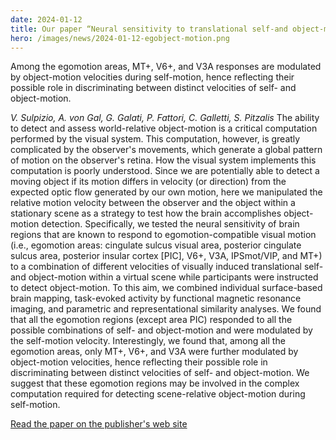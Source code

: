 ```yaml
---
date: 2024-01-12
title: Our paper “Neural sensitivity to translational self‐and object‐motion velocities” is now out in Human Brain Mapping.
hero: /images/news/2024-01-12-egobject-motion.png
---
```


Among the egomotion areas, MT+, V6+, and V3A responses are modulated by object-motion velocities during self-motion, hence reflecting their possible role in discriminating between distinct velocities of self- and object-motion.

*V. Sulpizio, A. von Gal, G. Galati, P. Fattori, C. Galletti, S. Pitzalis*
The ability to detect and assess world-relative object-motion is a critical computation performed by the visual system. This computation, however, is greatly complicated by the observer's movements, which generate a global pattern of motion on the observer's retina. How the visual system implements this computation is poorly understood. Since we are potentially able to detect a moving object if its motion differs in velocity (or direction) from the expected optic flow generated by our own motion, here we manipulated the relative motion velocity between the observer and the object within a stationary scene as a strategy to test how the brain accomplishes object-motion detection. Specifically, we tested the neural sensitivity of brain regions that are known to respond to egomotion-compatible visual motion (i.e., egomotion areas: cingulate sulcus visual area, posterior cingulate sulcus area, posterior insular cortex [PIC], V6+, V3A, IPSmot/VIP, and MT+) to a combination of different velocities of visually induced translational self- and object-motion within a virtual scene while participants were instructed to detect object-motion. To this aim, we combined individual surface-based brain mapping, task-evoked activity by functional magnetic resonance imaging, and parametric and representational similarity analyses. We found that all the egomotion regions (except area PIC) responded to all the possible combinations of self- and object-motion and were modulated by the self-motion velocity. Interestingly, we found that, among all the egomotion areas, only MT+, V6+, and V3A were further modulated by object-motion velocities, hence reflecting their possible role in discriminating between distinct velocities of self- and object-motion. We suggest that these egomotion regions may be involved in the complex computation required for detecting scene-relative object-motion during self-motion.

[Read the paper on the publisher's web site](https://doi.org/10.1002/hbm.26571)